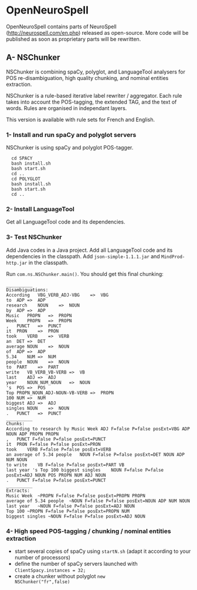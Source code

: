 # OpenNeuroSpell
OpenNeuroSpell contains parts of NeuroSpell (http://neurospell.com/en.php) released as open-source. More code will be published as soon as proprietary parts will be rewritten.

## A- NSChunker

NSChunker is combining spaCy, polyglot, and LanguageTool analysers for POS re-disambiguation, high quality chunking, and nominal entities extraction.

NSChunker is a rule-based iterative label rewriter / aggregator. Each rule takes into account the POS-tagging, the extended TAG, and the text of words. Rules are organised in independant layers.

This version is available with rule sets for French and English.

### 1- Install and run spaCy and polyglot servers

NSChunker is using spaCy and polyglot POS-tagger.
```
  cd SPACY
  bash install.sh
  bash start.sh
  cd ..
  cd POLYGLOT
  bash install.sh
  bash start.sh
  cd ..
```
### 2- Install LanguageTool

Get all LanguageTool code and its dependencies.

### 3- Test NSChunker

Add Java codes in a Java project. Add all LanguageTool code and its dependencies in the classpath. Add <code>json-simple-1.1.1.jar</code> and <code>MindProd-http.jar</code> in the classpath. 

Run <code>com.ns.NSChunker.main()</code>. You should get this final chunking:

```
__________
Disambiguations:
According	VBG_VERB_ADJ-VBG	=>	VBG
to	ADP	=>	ADP
research	NOUN	=>	NOUN
by	ADP	=>	ADP
Music	PROPN	=>	PROPN
Week	PROPN	=>	PROPN
,	PUNCT	=>	PUNCT
it	PRON	=>	PRON
took	VERB	=>	VERB
an	DET	=>	DET
average	NOUN	=>	NOUN
of	ADP	=>	ADP
5.34	NUM	=>	NUM
people	NOUN	=>	NOUN
to	PART	=>	PART
write	VB_VERB_VB-VERB	=>	VB
last	ADJ	=>	ADJ
year	NOUN_NUM_NOUN	=>	NOUN
's	POS	=>	POS
Top	PROPN_NOUN_ADJ-NOUN-VB-VERB	=>	PROPN
100	NUM	=>	NUM
biggest	ADJ	=>	ADJ
singles	NOUN	=>	NOUN
.	PUNCT	=>	PUNCT
__________
Chunks:
According to research by Music Week	ADJ F=false P=false posExt=VBG ADP NOUN ADP PROPN PROPN
,	PUNCT F=false P=false posExt=PUNCT
it	PRON F=false P=false posExt=PRON
took	VERB F=false P=false posExt=VERB
an average of 5.34 people	NOUN F=false P=false posExt=DET NOUN ADP NUM NOUN
to write	VB F=false P=false posExt=PART VB
last year 's Top 100 biggest singles	NOUN F=false P=false posExt=ADJ NOUN POS PROPN NUM ADJ NOUN
.	PUNCT F=false P=false posExt=PUNCT
__________
Extracts:
Music Week	~PROPN F=false P=false posExt=PROPN PROPN
average of 5.34 people	~NOUN F=false P=false posExt=NOUN ADP NUM NOUN
last year	~NOUN F=false P=false posExt=ADJ NOUN
Top 100	~PROPN F=false P=false posExt=PROPN NUM
biggest singles	~NOUN F=false P=false posExt=ADJ NOUN
```
### 4- High speed POS-tagging / chunking / nominal entities extraction

- start several copies of spaCy using <code>startN.sh</code> (adapt it according to your number of processors)
- define the number of spaCy servers launched with <code>ClientSpacy.instances = 32;</code>
- create a chunker without polyglot <code>new NSChunker("fr",false)</code>


